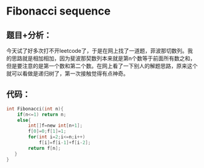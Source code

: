 # Fibonacci sequence
## 题目+分析：
今天试了好多次打不开leetcode了，于是在网上找了一道题，菲波那切数列。我的思路就是相加相加，因为斐波那契数列本来就是第n个数等于前面所有数之和，但是要注意的是第一个数和第二个数。在网上看了一下别人的解题思路，原来这个就可以看做是递归树了，第一次接触觉得有点神奇。
## 代码：
```C
int Fibonacci(int n){
    if(n<=1) return n;
    else{
        int[]f=new int[n+1];
        f[0]=0;f[1]=1;
        for(int i=2;i<=n;i++)
            f[i]=f[i-1]+f[i-2];
        return f[n];
   }
}
